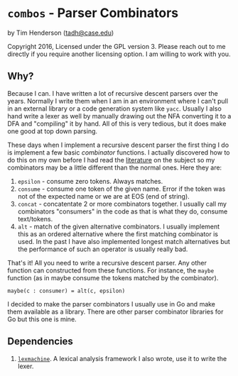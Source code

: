 # `combos` - Parser Combinators

by Tim Henderson (tadh@case.edu)

Copyright 2016, Licensed under the GPL version 3. Please reach out to me
directly if you require another licensing option. I am willing to work with you.

## Why?

Because I can. I have written a lot of recursive descent parsers over the years.
Normally I write them when I am in an environment where I can't pull in an
external library or a code generation system like `yacc`. Usually I also hand
write a lexer as well by manually drawing out the NFA converting it to a DFA and
"compiling" it by hand.  All of this is very tedious, but it does make one good
at top down parsing.

These days when I implement a recursive descent parser the first thing I do is
implement a few basic *combinator* functions. I actually discovered how to do
this on my own before I had read the
[literature](https://en.wikipedia.org/wiki/Parser_combinator) on the subject so
my combinators may be a little different than the normal ones. Here they are:

1. `epsilon` - consume zero tokens. Always matches.
2. `consume` - consume one token of the given name. Error if the token was not
   of the expected name or we are at EOS (end of string).
3. `concat` - concatentate 2 or more combinators together. I usually call my
   combinators "consumers" in the code as that is what they do, consume
   text/tokens.
4. `alt` - match of the given alternative combinators. I usually implement this
   as an ordered alternative where the first matching combinator is used. In the
   past I have also implemented longest match alternatives but the performance
   of such an operator is usually really bad.

That's it! All you need to write a recursive descent parser. Any other function
can constructed from these functions. For instance, the `maybe` function (as in
maybe consume the tokens matched by the combinator).

```
maybe(c : consumer) = alt(c, epsilon)
```

I decided to make the parser combinators I usually use in Go and make them
available as a library. There are other parser combinator libraries for Go but
this one is mine.

## Dependencies

1. [`lexmachine`](https://github.com/timtadh/lexmachine). A lexical analysis
   framework I also wrote, use it to write the lexer.

